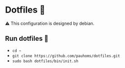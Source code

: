 # Dotfiles 📁
⚠ This configuration is designed by debian.

## Run dotfiles 📂
- `cd ~`
- `git clone https://github.com/pauhoms/dotfiles.git`
- `sudo bash dotfiles/bin/init.sh`
